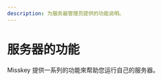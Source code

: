 ```yaml
---
description: 为服务器管理员提供的功能说明。
---
```


# 服务器的功能

Misskey 提供一系列的功能來帮助您运行自己的服务器。

<MkIndex :sort="(a, b) => b.name - a.name"></MkIndex>
